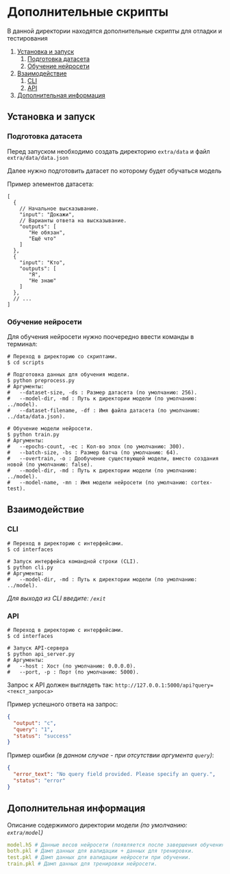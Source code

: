 # Дополнительные скрипты

В данной директории находятся дополнительные скрипты для отладки и тестирования

1. [Установка и запуск](#установка-и-запуск)
   1. [Подготовка датасета](#подготовка-датасета)
   2. [Обучение нейросети](#обучение-нейросети)
2. [Взаимодействие](#взаимодействие)
   1. [CLI](#cli)
   2. [API](#api)
3. [Дополнительная информация](#дополнительная-информация)

## Установка и запуск

### Подготовка датасета

Перед запуском необходимо создать директорию `extra/data` и файл `extra/data/data.json`

Далее нужно подготовить датасет по которому будет обучаться модель

Пример элементов датасета:

```json5
[
  {
    // Начальное высказывание.
    "input": "Докажи",
    // Варианты ответа на высказывание.
    "outputs": [
       "Не обязан",
       "Ещё что"
    ]
  },
  {
    "input": "Кто",
    "outputs": [
       "Я",
       "Не знаю"
    ]
  },
  // ...
]
```

### Обучение нейросети

Для обучения нейросети нужно поочередно ввести команды в терминал:

```shell
# Переход в директорию со скриптами.
$ cd scripts

# Подготовка данных для обучения модели.
$ python preprocess.py
# Аргументы:
#   --dataset-size, -ds : Размер датасета (по умолчанию: 256).
#   --model-dir, -md : Путь к директории модели (по умолчанию: ../model).
#   --dataset-filename, -df : Имя файла датасета (по умолчанию: ../data/data.json).

# Обучение модели нейросети.
$ python train.py
# Аргументы:
#   --epochs-count, -ec : Кол-во эпох (по умолчанию: 300).
#   --batch-size, -bs : Размер батча (по умолчанию: 64).
#   --overtrain, -o : Дообучение существующей модели, вместо создания новой (по умолчанию: false).
#   --model-dir, -md : Путь к директории модели (по умолчанию: ../model).
#   --model-name, -mn : Имя модели нейросети (по умолчанию: cortex-test).
```

## Взаимодействие

### CLI

```shell
# Переход в директорию с интерфейсами.
$ cd interfaces

# Запуск интерфейса командной строки (CLI).
$ python cli.py
# Аргументы:
#   --model-dir, -md : Путь к директории модели (по умолчанию: ../model).
```

_Для выхода из CLI введите: `/exit`_

### API

```shell
# Переход в директорию с интерфейсами.
$ cd interfaces

# Запуск API-сервера
$ python api_server.py
# Аргументы:
#   --host : Хост (по умолчанию: 0.0.0.0).
#   --port, -p : Порт (по умолчанию: 5000).
```

Запрос к API должен выглядеть так: `http://127.0.0.1:5000/api?query=<текст_запроса>`

Пример успешного ответа на запрос:

```json
{
  "output": "с",
  "query": "1",
  "status": "success"
}
```

Пример ошибки _(в данном случае - при отсутствии аргумента `query`)_:

```json
{
  "error_text": "No query field provided. Please specify an query.",
  "status": "error"
}
```

## Дополнительная информация

Описание содержимого директории модели _(по умолчанию: `extra/model`)_

```yaml
model.h5 # Данные весов нейросети (появляется после завершения обучения).
both.pkl # Дамп данных для валидации + данных для тренировки.
test.pkl # Дамп данных для валидации нейросети при обучении.
train.pkl # Дамп данных для тренировки нейросети.
```
